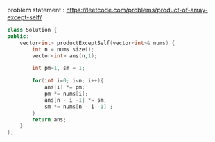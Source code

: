 problem statement : https://leetcode.com/problems/product-of-array-except-self/

```cpp
class Solution {
public:
    vector<int> productExceptSelf(vector<int>& nums) {
        int n = nums.size();
        vector<int> ans(n,1);

        int pm=1, sm = 1;

        for(int i=0; i<n; i++){
            ans[i] *= pm;
            pm *= nums[i];
            ans[n - i -1] *= sm;
            sm *= nums[n - i -1] ;
        }
        return ans;
    }
};
```
